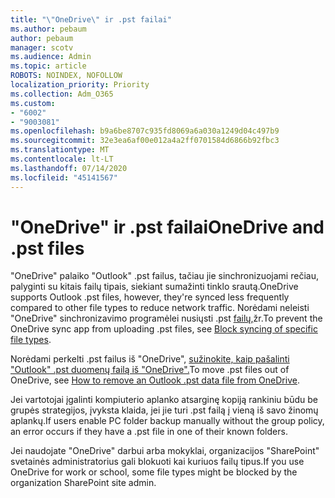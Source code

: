 ```yaml
---
title: "\"OneDrive\" ir .pst failai"
ms.author: pebaum
author: pebaum
manager: scotv
ms.audience: Admin
ms.topic: article
ROBOTS: NOINDEX, NOFOLLOW
localization_priority: Priority
ms.collection: Adm_O365
ms.custom:
- "6002"
- "9003081"
ms.openlocfilehash: b9a6be8707c935fd8069a6a030a1249d04c497b9
ms.sourcegitcommit: 32e3ea6af00e012a4a2ff0701584d6866b92fbc3
ms.translationtype: MT
ms.contentlocale: lt-LT
ms.lasthandoff: 07/14/2020
ms.locfileid: "45141567"
---
```

# <a name="onedrive-and-pst-files"></a><span data-ttu-id="2bbfe-102">"OneDrive" ir .pst failai</span><span class="sxs-lookup"><span data-stu-id="2bbfe-102">OneDrive and .pst files</span></span> 

<span data-ttu-id="2bbfe-103">"OneDrive" palaiko "Outlook" .pst failus, tačiau jie sinchronizuojami rečiau, palyginti su kitais failų tipais, siekiant sumažinti tinklo srautą.</span><span class="sxs-lookup"><span data-stu-id="2bbfe-103">OneDrive supports Outlook .pst files, however, they're synced less frequently compared to other file types to reduce network traffic.</span></span> <span data-ttu-id="2bbfe-104">Norėdami neleisti "OneDrive" sinchronizavimo programėlei nusiųsti .pst [failų,](https://docs.microsoft.com/onedrive/block-file-types)žr.</span><span class="sxs-lookup"><span data-stu-id="2bbfe-104">To prevent the OneDrive sync app from uploading .pst files, see [Block syncing of specific file types](https://docs.microsoft.com/onedrive/block-file-types).</span></span> 

<span data-ttu-id="2bbfe-105">Norėdami perkelti .pst failus iš "OneDrive", [sužinokite, kaip pašalinti "Outlook" .pst duomenų failą iš "OneDrive".](https://support.microsoft.com/office/how-to-remove-an-outlook-pst-data-file-from-onedrive-b6b9e522-59bd-40f7-949f-168d0aa9b38e)</span><span class="sxs-lookup"><span data-stu-id="2bbfe-105">To move .pst files out of OneDrive, see [How to remove an Outlook .pst data file from OneDrive](https://support.microsoft.com/office/how-to-remove-an-outlook-pst-data-file-from-onedrive-b6b9e522-59bd-40f7-949f-168d0aa9b38e).</span></span> 

<span data-ttu-id="2bbfe-106">Jei vartotojai įgalinti kompiuterio aplanko atsarginę kopiją rankiniu būdu be grupės strategijos, įvyksta klaida, jei jie turi .pst failą į vieną iš savo žinomų aplankų.</span><span class="sxs-lookup"><span data-stu-id="2bbfe-106">If users enable PC folder backup manually without the group policy, an error occurs if they have a .pst file in one of their known folders.</span></span>

<span data-ttu-id="2bbfe-107">Jei naudojate "OneDrive" darbui arba mokyklai, organizacijos "SharePoint" svetainės administratorius gali blokuoti kai kuriuos failų tipus.</span><span class="sxs-lookup"><span data-stu-id="2bbfe-107">If you use OneDrive for work or school, some file types might be blocked by the organization SharePoint site admin.</span></span>